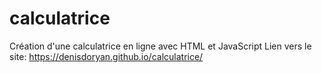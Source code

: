 # calculatrice
Création d'une calculatrice en ligne avec HTML et JavaScript
Lien vers le site: https://denisdoryan.github.io/calculatrice/
